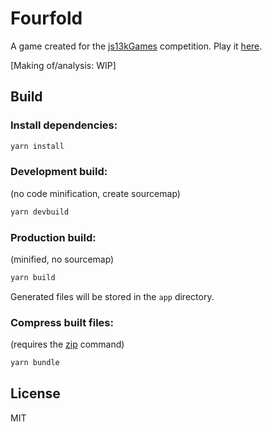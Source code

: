 # Fourfold

A game created for the [js13kGames](https://js13kgames.com/) competition.  Play it [here](https://js13kgames.com/entries/fourfold).

[Making of/analysis: WIP]

## Build

### Install dependencies:
```sh
yarn install
```

### Development build:
(no code minification, create sourcemap)
```sh
yarn devbuild
```

### Production build:
(minified, no sourcemap)
```sh
yarn build
```
Generated files will be stored in the `app` directory.

### Compress built files:
(requires the [zip](https://github.com/LuaDist/zip) command)
```sh
yarn bundle
```

## License
MIT
